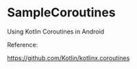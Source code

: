 # SampleCoroutines
Using Kotlin Coroutines in Android

Reference:

https://github.com/Kotlin/kotlinx.coroutines
